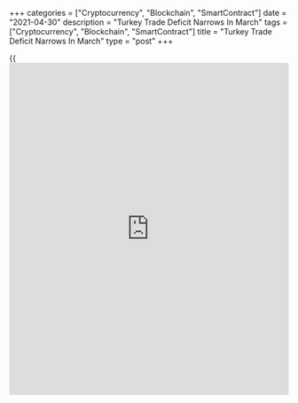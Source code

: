 +++
categories = ["Cryptocurrency", "Blockchain", "SmartContract"]
date = "2021-04-30"
description = "Turkey Trade Deficit Narrows In March"
tags = ["Cryptocurrency", "Blockchain", "SmartContract"]
title = "Turkey Trade Deficit Narrows In March"
type = "post"
+++

{{<iframe id="large-banner" src="https://www.bounty.group/#slide=27.0" width="100%" height="600" scrolling="no" style="border: 0px solid rgb(216, 221, 230); border-radius: 3px;">}}

Turkey's trade deficit narrowed in March from last year, the Turkish
Statistical Institute showed on Friday.

The trade deficit decreased to $4.653 billion in March from $5.469
billion in the same period last year. In February, trade deficit was
$3.3 billion.

Exports grew 42.2 percent annually in March and imports gained 25.6
percent.

Excluding energy and non-monetary gold, exports grew 41.6 percent and
imports rose 36.7 percent.

On a seasonally and [calendar](https://www.fintechee.com/web-trader/) adjusted basis, exports gained 4.2 percent
monthly in March and imports rose 5.5 percent.

On an annual basis, [calendar](https://www.fintechee.com/web-trader/) adjusted exports accelerated 37.7 percent
in March and imports surged 22.4 percent.

For comments and feedback [contact](https://www.playgroundfx.com/contact/): editorial@rtt[news](https://www.letsplayfx.com/blog/forex-news-website/).com

[Economic News][1]

 **What parts of the world are seeing the best (and worst) economic
performances lately? Click[here][2] to check out our [Econ Scorecard][2]
and find out! See up-to-the-moment [ranking](https://www.playgroundfx.com/blog/crypto-exchange-ranking/)s for the best and worst
performers in [GDP][3], [unemployment rate][4], [inflation][5] and much
more.**

   1. www.rtt[news](https://www.letsplayfx.com/blog/forex-news-website/).com/Content/EconomicNews.aspx
   2. www.rtt[news](https://www.letsplayfx.com/blog/forex-news-website/).com/economic-scorecard/world-rank/unemployment-rate/highest-performance.aspx
   3. www.rtt[news](https://www.letsplayfx.com/blog/forex-news-website/).com/economic-scorecard/world-rank/GDP/highest-performance.aspx
   4. www.rtt[news](https://www.letsplayfx.com/blog/forex-news-website/).com/economic-scorecard/world-rank/unemployment-rate/lowest-performance.aspx
   5. www.rtt[news](https://www.letsplayfx.com/blog/forex-news-website/).com/economic-scorecard/world-rank/CPI/highest-performance.aspx
